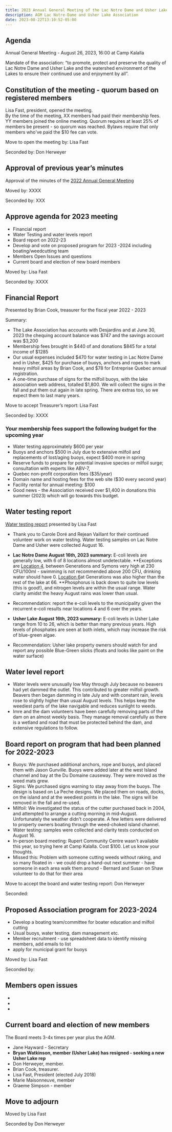 ```yaml
---
title: 2023 Annual General Meeting of the Lac Notre Dame and Usher Lake Association
description: AGM Lac Notre-Dame and Usher Lake Association
date: 2023-08-22T13:10:52-05:00
---
```

## Agenda

Annual General Meeting - August 26, 2023, 16:00 at Camp Kalalla

Mandate of the association:
“to promote, protect and preserve the quality of Lac Notre Dame and Usher Lake and the watershed environment of the Lakes to ensure their continued use and enjoyment by all”.

## Constitution of the meeting - quorum based on registered members

Lisa Fast, president, opened the meeting.  
By the time of the meeting, XX members had paid their membership fees. YY members joined the online meeting. Quorum requires at least 25% of members be present - so quorum was reached. Bylaws require that only members who've paid the $10 fee can vote.

Move to open the meeting by: Lisa Fast

Seconded by: Don Herweyer

## Approval of previous year’s minutes

Approval of the minutes of the [2022 Annual General Meeting](../2022BoardReport/)

Moved by: XXXX

Seconded by: XXX

## Approve agenda for 2023 meeting

* Financial report
* Water Testing and water levels report
* Board report on 2022-23
* Develop and vote on proposed program for 2023 -2024 including boating/weedcutting team
* Members Open Issues and questions 
* Current board and election of new board members

Moved by: Lisa Fast

Seconded by: XXXX

## Financial Report  

Presented by Brian Cook, treasurer for the fiscal year 2022 - 2023

Summary:

* The Lake Association has accounts with Desjardins and at June 30, 2023 the chequing account balance was $747 and the savings account was $3,200
* Membership fees brought in $440 of and donations $845 for a total income of $1285  
* Our usual expenses included $470 for water testing in Lac Notre Dame and in Usher, $425 for purchase of buoys, anchors and ropes to mark heavy milfoil areas by Brian Cook, and $78 for Entreprise Quebec annual registration. 
* A one-time purchase of signs for the milfoil buoys, with the lake association web address, totalled $1,800. We will collect the signs in the fall and put them out again in late spring. There are extras too, so we expect them to last many years. 

Move to accept Treasurer’s report: Lisa Fast

Seconded by: XXXX

### Your membership fees support the following budget for the upcoming year

* Water testing approximately $600 per year
* Buoys and anchors $500 in July due to extensive milfoil and replacements of lost/aging buoys, expect $400 more in spring
* Reserve funds to prepare for potential invasive species or milfoil surge; consultation with experts like ABV-7,
* Quebec non-profit corporation fees ($35/year)
* Domain name and hosting fees for the web site ($30 every second year)
* Facility rental for annual meeting: $100 
* Good news - the Association received over $1,400 in donations this summer (2023) which will go towards this budget.

## Water testing report

[Water testing report](/water/qualityreports/) presented by Lisa Fast

* Thank you to Carole Doré and Rejean Vaillant for their continued volunteer work on water testing. Water testing samples on Lac Notre Dame and Usher were collected August 16.
  
* **Lac Notre Dame August 16th, 2023 summary:** E-coli levels are generally low, with 6 of 8 locations almost undetectable. **Exceptions are [Location 4](/map/maps/), between Generations and Symons very high at 230 CFU/100ml - swimming is not recommended above 200 CFU, drinking water should have 0. [Location 6](/map/maps/)at Generations was also higher than the rest of the lake at 66. **Phosphorus is back down to quite low levels (this is good!), and nitrogen levels are within the usual range. Water clarity amidst the heavy August rains was lower than usual.

* Recommendation: report the e-coli levels to the municipality given the recurrent e-coli results near locations 4 and 6 over the years. 

* **Usher Lake August 16th, 2023 summary:** E-coli levels in Usher Lake range from 10 to 26, which is better than many previous years. High levels of phosphates are seen at both inlets, which may increase the risk of blue-green algae. 

* Recommendation: Usher lake property owners should watch for and report any possible Blue-Green slicks (floats and looks like paint on the water surface)

## Water level report

* Water levels were unusually low May through July because no beavers had yet dammed the outlet. This contributed to greater milfoil growth. Beavers then began damming in late July  and with constant rain, levels rose to slightly higher than usual August levels. This helps keep the weediest parts of the lake navigable and reduces sunlight to weeds. 
* Imre and the dam volunteers have been carefully removing parts of the dam on an almost weekly basis. They manage removal carefully as there is a wetland and road that must be protected behind the dam, and extensive regulations to follow.  

## Board report on program that had been planned for 2022-2023

* Buoys: We purchased additional anchors, rope and buoys, and placed them with Jason Gunville. Buoys were added later at the west Island channel and bay at the Du Domaine causeway. They were moved as the weed mats grew. 
* Signs: We purchased signs warning to stay away from the buoys. The design is based on La Peche designs. We placed them on roads, docks, on the island and at the weediest points in the lake. The signs will be removed in the fall and re-used. 
* Milfoil: We investigated the status of the cutter purchased back in 2004, and attempted to arrange a cutting morning in mid-August. Unfortunately the weather didn't cooperate. A few letters were delivered to property owners boating through the weed-choked island channel.  
* Water testing: samples were collected and clarity tests conducted on August 16. 
* In-person board meeting: Rupert Community Centre wasn't available this year, so trying here at Camp Kalalla. Cost $100. Let us know your thoughts. 
* Missed this: Problem with someone cutting weeds without raking, and so many floated in - we could drop a hand-out next summer - have someone in each area walk them around - Bernard and Susan on Shaw volunteer to do that for their area 

Move to accept the board and water testing report: Don Herweyer

Seconded: 

## Proposed Association program for 2023-2024

* Develop a boating team/committee for boater education and milfoil cutting
* Usual buoys, water testing, dam management etc.
* Member recruitment - use spreadsheet data to identify missing members, add emails to list
* apply for municipal grant for buoys 

Moved by: Lisa Fast

Seconded by: 

## Members open issues

*
* 
*

## Current board and election of new members

The Board meets 3-4x times per year plus the AGM.

* Jane Hayward - Secretary
* **Bryan Watkinson, member (Usher Lake) has resigned - seeking a new Usher Lake rep**
* Don Herweyer, member.
* Brian Cook, treasurer.
* Lisa Fast, President (elected July 2018)
* Marie Maisonneuve, member
* Graeme Simpson - member

## Move to adjourn

Moved by Lisa Fast

Seconded by Don Herweyer
